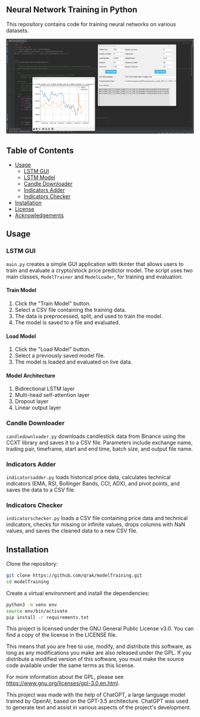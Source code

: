 ## Neural Network Training in Python

This repository contains code for training neural networks on various datasets. 

![Neural Networks](image001.png)

## Table of Contents

- [Usage](#usage)
  - [LSTM GUI](#lstm-gui)
  - [LSTM Model](#lstm-model)
  - [Candle Downloader](#candle-downloader)
  - [Indicators Adder](#indicators-adder)
  - [Indicators Checker](#indicators-checker)
- [Installation](#installation)
- [License](#license)
- [Acknowledgements](#acknowledgements)

## Usage

### LSTM GUI

`main.py` creates a simple GUI application with tkinter that allows users to train and evaluate a crypto/stock price predictor model. The script uses two main classes, `ModelTrainer` and `ModelLoader`, for training and evaluation.

#### Train Model

1. Click the "Train Model" button.
2. Select a CSV file containing the training data.
3. The data is preprocessed, split, and used to train the model.
4. The model is saved to a file and evaluated.

#### Load Model

1. Click the "Load Model" button.
2. Select a previously saved model file.
3. The model is loaded and evaluated on live data.

#### Model Architecture

1. Bidirectional LSTM layer
2. Multi-head self-attention layer
3. Dropout layer
4. Linear output layer

### Candle Downloader

`candledownloader.py` downloads candlestick data from Binance using the CCXT library and saves it to a CSV file. Parameters include exchange name, trading pair, timeframe, start and end time, batch size, and output file name.

### Indicators Adder

`indicatorsadder.py` loads historical price data, calculates technical indicators (EMA, RSI, Bollinger Bands, CCI, ADX), and pivot points, and saves the data to a CSV file.

### Indicators Checker

`indicatorschecker.py` loads a CSV file containing price data and technical indicators, checks for missing or infinite values, drops columns with NaN values, and saves the cleaned data to a new CSV file.

## Installation

Clone the repository:

```bash
git clone https://github.com/qrak/modelTraining.git
cd modelTraining


```
Create a virtual environment and install the dependencies:

```bash
python3 -m venv env
source env/bin/activate
pip install -r requirements.txt
```

This project is licensed under the GNU General Public License v3.0. You can find a copy of the license in the LICENSE file.

This means that you are free to use, modify, and distribute this software, as long as any modifications you make are also released under the GPL. If you distribute a modified version of this software, you must make the source code available under the same terms as this license.

For more information about the GPL, please see https://www.gnu.org/licenses/gpl-3.0.en.html.

This project was made with the help of ChatGPT, a large language model trained by OpenAI, based on the GPT-3.5 architecture. ChatGPT was used to generate text and assist in various aspects of the project's development.
